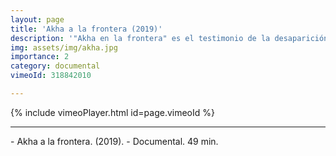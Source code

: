 ```yaml
---
layout: page
title: 'Akha a la frontera (2019)'
description: '"Akha en la frontera" es el testimonio de la desaparición de una forma de vida ancestral, la vida a ritmo natural sobre la pìel desnuda del planeta. La narración se centra en un pueblo de etnia Akha de las montañas de Tailandia, pero denuncia una dinámica universal.'
img: assets/img/akha.jpg
importance: 2
category: documental
vimeoId: 318842010

---
```


{% include vimeoPlayer.html id=page.vimeoId %}

<hr />
- Akha a la frontera. (2019).
- Documental. 49 min.


